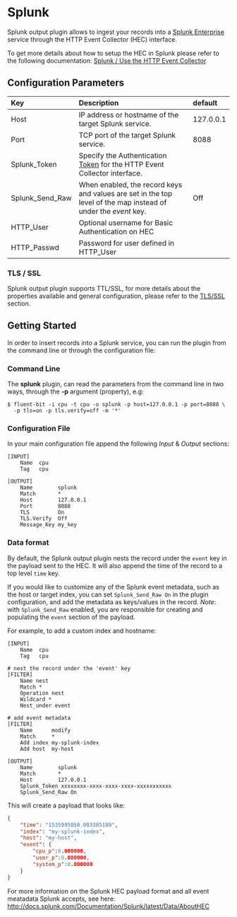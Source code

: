 # Splunk

Splunk output plugin allows to ingest your records into a [Splunk Enterprise](https://www.splunk.com/en_us/products/splunk-enterprise.html) service through the HTTP Event Collector \(HEC\) interface.

To get more details about how to setup the HEC in Splunk please refer to the following documentation: [Splunk / Use the HTTP Event Collector](http://docs.splunk.com/Documentation/Splunk/7.0.3/Data/UsetheHTTPEventCollector)

## Configuration Parameters

| Key | Description | default |
| :--- | :--- | :--- |
| Host | IP address or hostname of the target Splunk service. | 127.0.0.1 |
| Port | TCP port of the target Splunk service. | 8088 |
| Splunk\_Token | Specify the Authentication [Token](http://dev.splunk.com/view/event-collector/SP-CAAAE7C) for the HTTP Event Collector interface. |  |
| Splunk\_Send\_Raw | When enabled, the record keys and values are set in the top level of the map instead of under the _event_ key. | Off |
| HTTP\_User | Optional username for Basic Authentication on HEC |  |
| HTTP\_Passwd | Password for user defined in HTTP\_User |  |

### TLS / SSL

Splunk output plugin supports TTL/SSL, for more details about the properties available and general configuration, please refer to the [TLS/SSL](../configuration/tls_ssl.md) section.

## Getting Started

In order to insert records into a Splunk service, you can run the plugin from the command line or through the configuration file:

### Command Line

The **splunk** plugin, can read the parameters from the command line in two ways, through the **-p** argument \(property\), e.g:

```text
$ fluent-bit -i cpu -t cpu -o splunk -p host=127.0.0.1 -p port=8088 \
  -p tls=on -p tls.verify=off -m '*'
```

### Configuration File

In your main configuration file append the following _Input_ & _Output_ sections:

```text
[INPUT]
    Name  cpu
    Tag   cpu

[OUTPUT]
    Name        splunk
    Match       *
    Host        127.0.0.1
    Port        8088
    TLS         On
    TLS.Verify  Off
    Message_Key my_key
```

### Data format

By default, the Splunk output plugin nests the record under the `event` key in the payload sent to the HEC. It will also append the time of the record to a top level `time` key.

If you would like to customize any of the Splunk event metadata, such as the host or target index, you can set `Splunk_Send_Raw On` in the plugin configuration, and add the metadata as keys/values in the record. *Note*: with `Splunk_Send_Raw` enabled, you are responsible for creating and populating the `event` section of the payload.

For example, to add a custom index and hostname:

```text
[INPUT]
    Name  cpu
    Tag   cpu

# nest the record under the 'event' key
[FILTER]
    Name nest
    Match *
    Operation nest
    Wildcard *
    Nest_under event

# add event metadata
[FILTER]
    Name      modify
    Match     *
    Add index my-splunk-index
    Add host  my-host

[OUTPUT]
    Name        splunk
    Match       *
    Host        127.0.0.1
    Splunk_Token xxxxxxxx-xxxx-xxxx-xxxx-xxxxxxxxxxx
    Splunk_Send_Raw On
```

This will create a payload that looks like:

```json
{
    "time": "1535995058.003385189",
    "index": "my-splunk-index",
    "host": "my-host",
    "event": {
        "cpu_p":0.000000,
        "user_p":0.000000,
        "system_p":0.000000
    }
}
```

For more information on the Splunk HEC payload format and all event meatadata Splunk accepts, see here: http://docs.splunk.com/Documentation/Splunk/latest/Data/AboutHEC
